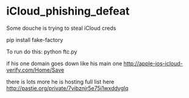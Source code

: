 # iCloud_phishing_defeat
Some douche is trying to steal iCloud creds

pip install fake-factory

To run do this:
python ftc.py

if his one domain goes down like his main one http://apple-ios-icloud-verify.com/Home/Save  

there is lots more he is  hosting full list here http://pastie.org/private/7vibznjr5e75j1wxddyglq

